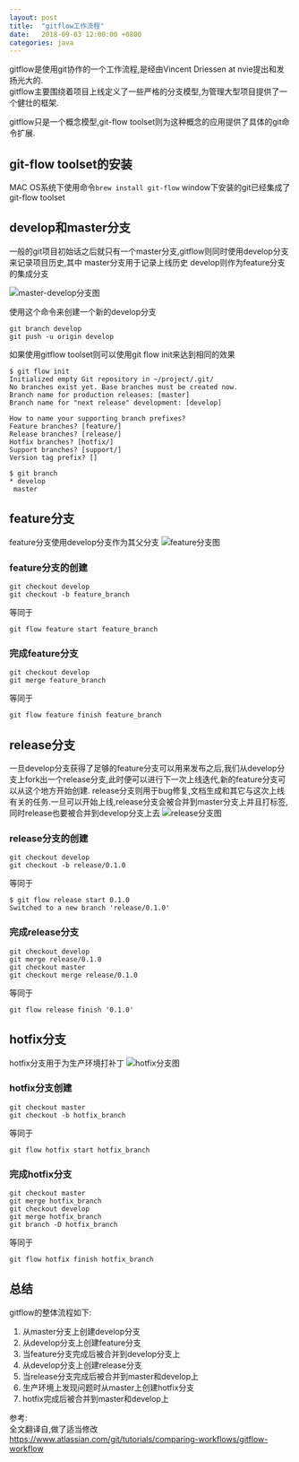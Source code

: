 ```yaml
---
layout: post
title:  "gitflow工作流程"
date:   2018-09-03 12:00:00 +0800
categories: java
---
```


gitflow是使用git协作的一个工作流程,是经由Vincent Driessen at nvie提出和发扬光大的.  
gitflow主要围绕着项目上线定义了一些严格的分支模型,为管理大型项目提供了一个健壮的框架.

gitflow只是一个概念模型,git-flow toolset则为这种概念的应用提供了具体的git命令扩展.

## git-flow toolset的安装

MAC OS系统下使用命令`brew install git-flow`
window下安装的git已经集成了git-flow toolset

## develop和master分支

一般的git项目初始话之后就只有一个master分支,gitflow则同时使用develop分支来记录项目历史,其中
master分支用于记录上线历史
develop则作为feature分支的集成分支

![master-develop分支图](/assets/gitflow/master-develop.svg)

使用这个命令来创建一个新的develop分支

```git
git branch develop
git push -u origin develop
```

如果使用gitflow toolset则可以使用git flow init来达到相同的效果

```git
$ git flow init
Initialized empty Git repository in ~/project/.git/
No branches exist yet. Base branches must be created now.
Branch name for production releases: [master]
Branch name for "next release" development: [develop]

How to name your supporting branch prefixes?
Feature branches? [feature/]
Release branches? [release/]
Hotfix branches? [hotfix/]
Support branches? [support/]
Version tag prefix? []

$ git branch
* develop
 master
```

## feature分支

feature分支使用develop分支作为其父分支
![feature分支图](/assets/gitflow/feature.svg)

### feature分支的创建

```git
git checkout develop
git checkout -b feature_branch
```

等同于

```git
git flow feature start feature_branch
```

### 完成feature分支

```git
git checkout develop
git merge feature_branch
```

等同于

```git
git flow feature finish feature_branch
```

## release分支

一旦develop分支获得了足够的feature分支可以用来发布之后,我们从develop分支上fork出一个release分支,此时便可以进行下一次上线迭代,新的feature分支可以从这个地方开始创建.
release分支则用于bug修复,文档生成和其它与这次上线有关的任务.一旦可以开始上线,release分支会被合并到master分支上并且打标签,同时release也要被合并到develop分支上去
![release分支图](/assets/gitflow/release.svg)

### release分支的创建

```git
git checkout develop
git checkout -b release/0.1.0
```

等同于

```git
$ git flow release start 0.1.0
Switched to a new branch 'release/0.1.0'
```

### 完成release分支

```git
git checkout develop
git merge release/0.1.0
git checkout master
git checkout merge release/0.1.0
```

等同于

```git
git flow release finish '0.1.0'
```

## hotfix分支

hotfix分支用于为生产环境打补丁
![hotfix分支图](/assets/gitflow/hotfix.svg)

### hotfix分支创建

```git
git checkout master
git checkout -b hotfix_branch
```

等同于

```git
git flow hotfix start hotfix_branch
```

### 完成hotfix分支

```git
git checkout master
git merge hotfix_branch
git checkout develop
git merge hotfix_branch
git branch -D hotfix_branch
```

等同于

```git
git flow hotfix finish hotfix_branch
```

## 总结

gitflow的整体流程如下:

1. 从master分支上创建develop分支
2. 从develop分支上创建feature分支
3. 当feature分支完成后被合并到develop分支上
4. 从develop分支上创建release分支
5. 当release分支完成后被合并到master和develop上
6. 生产环境上发现问题时从master上创建hotfix分支
7. hotfix完成后被合并到master和develop上

参考:  
全文翻译自,做了适当修改  
<https://www.atlassian.com/git/tutorials/comparing-workflows/gitflow-workflow>